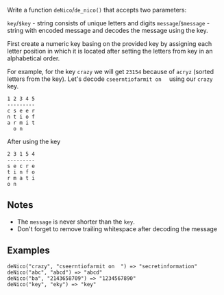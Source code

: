 Write a function `deNico`/`de_nico()` that accepts two parameters:

`key`/`$key` - string consists of unique letters and digits
`message`/`$message` - string with encoded message
and decodes the message using the key.

First create a numeric key basing on the provided key by assigning each letter position in which it is located after setting the letters from key in an alphabetical order.

For example, for the key `crazy` we will get `23154` because of `acryz` (sorted letters from the key).
Let's decode `cseerntiofarmit on  ` using our `crazy` key.
```
1 2 3 4 5
---------
c s e e r
n t i o f
a r m i t
  o n    
```

After using the key
```
2 3 1 5 4
---------
s e c r e
t i n f o
r m a t i
o n      
```

## Notes
- The `message` is never shorter than the `key`.
- Don't forget to remove trailing whitespace after decoding the message

## Examples
```
deNico("crazy", "cseerntiofarmit on  ") => "secretinformation"
deNico("abc", "abcd") => "abcd"
deNico("ba", "2143658709") => "1234567890"
deNico("key", "eky") => "key" 
```
